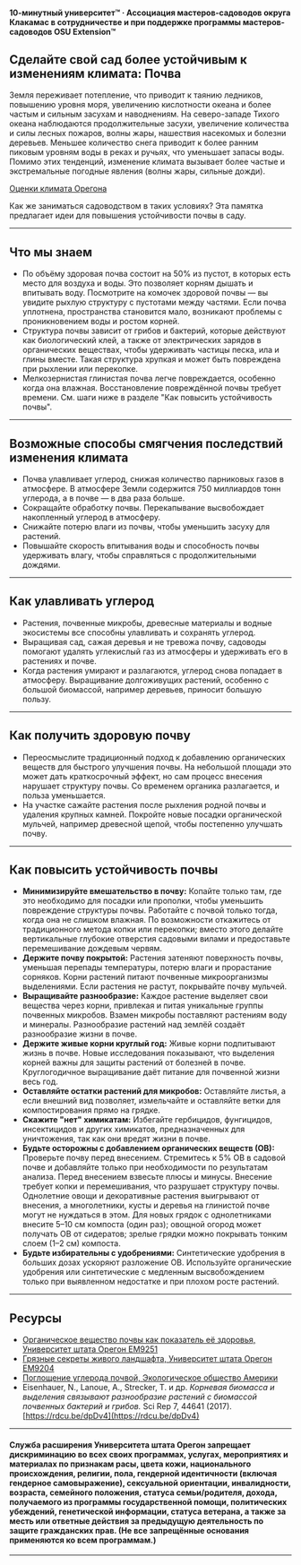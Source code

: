 #### 10-минутный университет™ · Ассоциация мастеров-садоводов округа Клакамас в сотрудничестве и при поддержке программы мастеров-садоводов OSU Extension™

## Сделайте свой сад более устойчивым к изменениям климата: Почва

Земля переживает потепление, что приводит к таянию ледников, повышению уровня моря, увеличению кислотности океана и более частым и сильным засухам и наводнениям. На северо-западе Тихого океана наблюдаются продолжительные засухи, увеличение количества и силы лесных пожаров, волны жары, нашествия насекомых и болезни деревьев. Меньшее количество снега приводит к более ранним пиковым уровням воды в реках и ручьях, что уменьшает запасы воды. Помимо этих тенденций, изменение климата вызывает более частые и экстремальные погодные явления (волны жары, сильные дожди).

[Оценки климата Орегона](https://blogs.oregonstate.edu/occri/oregon-climate-assessments/)

Как же заниматься садоводством в таких условиях? Эта памятка предлагает идеи для повышения устойчивости почвы в саду.

---

## Что мы знаем

- По объёму здоровая почва состоит на 50% из пустот, в которых есть место для воздуха и воды. Это позволяет корням дышать и впитывать воду. Посмотрите на комочек здоровой почвы — вы увидите рыхлую структуру с пустотами между частями. Если почва уплотнена, пространства становится мало, возникают проблемы с проникновением воды и ростом корней.
- Структура почвы зависит от грибов и бактерий, которые действуют как биологический клей, а также от электрических зарядов в органических веществах, чтобы удерживать частицы песка, ила и глины вместе. Такая структура хрупкая и может быть повреждена при рыхлении или перекопке.
- Мелкозернистая глинистая почва легче повреждается, особенно когда она влажная. Восстановление повреждённой почвы требует времени. См. шаги ниже в разделе "Как повысить устойчивость почвы".

---

## Возможные способы смягчения последствий изменения климата

- Почва улавливает углерод, снижая количество парниковых газов в атмосфере. В атмосфере Земли содержится 750 миллиардов тонн углерода, а в почве — в два раза больше.
- Сокращайте обработку почвы. Перекапывание высвобождает накопленный углерод в атмосферу.
- Снижайте потерю влаги из почвы, чтобы уменьшить засуху для растений.
- Повышайте скорость впитывания воды и способность почвы удерживать влагу, чтобы справляться с продолжительными дождями.

---

## Как улавливать углерод

- Растения, почвенные микробы, древесные материалы и водные экосистемы все способны улавливать и сохранять углерод.
- Выращивая сад, сажая деревья и не тревожа почву, садоводы помогают удалять углекислый газ из атмосферы и удерживать его в растениях и почве.
- Когда растения умирают и разлагаются, углерод снова попадает в атмосферу. Выращивание долгоживущих растений, особенно с большой биомассой, например деревьев, приносит большую пользу.

---

## Как получить здоровую почву

- Переосмыслите традиционный подход к добавлению органических веществ для быстрого улучшения почвы. На небольшой площади это может дать краткосрочный эффект, но сам процесс внесения нарушает структуру почвы. Со временем органика разлагается, и польза уменьшается.
- На участке сажайте растения после рыхления родной почвы и удаления крупных камней. Покройте новые посадки органической мульчей, например древесной щепой, чтобы постепенно улучшать почву.

---

## Как повысить устойчивость почвы

- **Минимизируйте вмешательство в почву:** Копайте только там, где это необходимо для посадки или прополки, чтобы уменьшить повреждение структуры почвы. Работайте с почвой только тогда, когда она не слишком влажная. По возможности откажитесь от традиционного метода копки или перекопки; вместо этого делайте вертикальные глубокие отверстия садовыми вилами и предоставьте перемешивание дождевым червям.
- **Держите почву покрытой:** Растения затеняют поверхность почвы, уменьшая перепады температуры, потерю влаги и прорастание сорняков. Корни растений питают почвенные микроорганизмы выделениями. Если растения не растут, покрывайте почву мульчей.
- **Выращивайте разнообразие:** Каждое растение выделяет свои вещества через корни, привлекая и питая уникальные группы почвенных микробов. Взамен микробы поставляют растениям воду и минералы. Разнообразие растений над землёй создаёт разнообразие жизни в почве.
- **Держите живые корни круглый год:** Живые корни подпитывают жизнь в почве. Новые исследования показывают, что выделения корней важны для защиты растений от болезней в почве. Круглогодичное выращивание даёт питание для почвенной жизни весь год.
- **Оставляйте остатки растений для микробов:** Оставляйте листья, а если внешний вид позволяет, измельчайте и оставляйте ветки для компостирования прямо на грядке.
- **Скажите "нет" химикатам:** Избегайте гербицидов, фунгицидов, инсектицидов и других химикатов, предназначенных для уничтожения, так как они вредят жизни в почве.
- **Будьте осторожны с добавлением органических веществ (ОВ):** Проверьте почву перед внесением. Стремитесь к 5% ОВ в садовой почве и добавляйте только при необходимости по результатам анализа. Перед внесением взвесьте плюсы и минусы. Внесение требует копки и перемешивания, что разрушает структуру почвы. Однолетние овощи и декоративные растения выигрывают от внесения, а многолетники, кусты и деревья на глинистой почве могут не нуждаться в этом. Для новых грядок с однолетниками внесите 5–10 см компоста (один раз); овощной огород может получать ОВ от сидератов; зрелые грядки можно покрывать тонким слоем (1–2 см) компоста.
- **Будьте избирательны с удобрениями:** Синтетические удобрения в больших дозах ускоряют разложение ОВ. Используйте органические удобрения или синтетические с медленным высвобождением только при выявленном недостатке и при плохом росте растений.

---

## Ресурсы

- [Органическое вещество почвы как показатель её здоровья, Университет штата Орегон EM9251](https://extension.oregonstate.edu/sites/default/files/documents/em9251.pdf)
- [Грязные секреты живого ландшафта, Университет штата Орегон EM9204](https://extension.oregonstate.edu/sites/default/files/2023-10/em9304-update-100223.pdf)
- [Поглощение углерода почвой, Экологическое общество Америки](https://www.esa.org/esa/wp-content/uploads/2012/12/carbonsequestrationinsoils.pdf)
- Eisenhauer, N., Lanoue, A., Strecker, T. и др. *Корневая биомасса и выделения связывают разнообразие растений с биомассой почвенных бактерий и грибов.* Sci Rep 7, 44641 (2017). [https://rdcu.be/dpDv4](https://rdcu.be/dpDv4)

---

#### Служба расширения Университета штата Орегон запрещает дискриминацию во всех своих программах, услугах, мероприятиях и материалах по признакам расы, цвета кожи, национального происхождения, религии, пола, гендерной идентичности (включая гендерное самовыражение), сексуальной ориентации, инвалидности, возраста, семейного положения, статуса семьи/родителя, дохода, получаемого из программы государственной помощи, политических убеждений, генетической информации, статуса ветерана, а также за месть или ответные действия за предыдущую деятельность по защите гражданских прав. (Не все запрещённые основания применяются ко всем программам.)
---